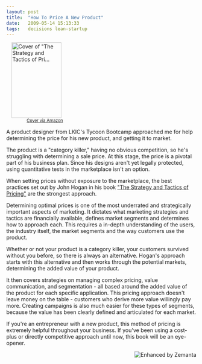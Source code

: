 ```yaml
---
layout: post
title:  "How To Price A New Product"
date:   2009-05-14 15:13:33
tags:   decisions lean-startup
---
```


<div class="zemanta-img" style="margin: 1em; display: block;"><div><dl style="width: 142px;" class="wp-caption alignright"><dt class="wp-caption-dt"><a href="http://www.amazon.com/Strategy-Tactics-Pricing-Growing-Profitably/dp/0131856774%3FSubscriptionId%3D0G81C5DAZ03ZR9WH9X82%26tag%3Dzemanta-20%26linkCode%3Dxm2%26camp%3D2025%26creative%3D165953%26creativeASIN%3D0131856774"><img src="http://ecx.images-amazon.com/images/I/51ZPQBGNVJL._SL200_.jpg" alt="Cover of &quot;The Strategy and Tactics of Pri..." title="Cover of &quot;The Strategy and Tactics of Pri..." height="200" width="132"/></a></dt><dd class="wp-caption-dd zemanta-img-attribution" style="font-size: 0.8em;"><a href="http://www.amazon.com/Strategy-Tactics-Pricing-Growing-Profitably/dp/0131856774%3FSubscriptionId%3D0G81C5DAZ03ZR9WH9X82%26tag%3Dzemanta-20%26linkCode%3Dxm2%26camp%3D2025%26creative%3D165953%26creativeASIN%3D0131856774">Cover via Amazon</a></dd></dl></div></div>A product designer from LKIC's Tycoon Bootcamp approached me for help determining the price for his new product, and getting it to market.

The product is a "category killer," having no obvious competition, so he's struggling with determining a sale price. At this stage, the price is a pivotal part of his business plan. Since his designs aren't yet legally protected, using quantitative tests in the marketplace isn't an option.

When setting prices without exposure to the marketplace, the best practices set out by John Hogan in his book <a href="http://www.amazon.com/Strategy-Tactics-Pricing-Profitable-Decision/dp/013026248X">"The Strategy and Tactics of Pricing"</a> are the strongest approach.

Determining optimal prices is one of the most underrated and strategically important aspects of marketing. It dictates what marketing strategies and tactics are financially available, defines market segments and determines how to approach each. This requires a in-depth understanding of the users, the industry itself, the market segments and the way customers use the product.

Whether or not your product is a category killer, your customers survived without you before, so there is always an alternative. Hogan's approach starts with this alternative and then works through the potential markets, determining the added value of your product.

It then covers strategies on managing complex pricing, value communication, and segmentation - all based around the added value of the product for each specific application. This pricing approach doesn't leave money on the table - customers who derive more value willingly pay more. Creating campaigns is also much easier for these types of segments, because the value has been clearly defined and articulated for each market.

If you're an entrepreneur with a new product, this method of pricing is extremely helpful throughout your business. If you've been using a cost-plus or directly competitive approach until now, this book will be an eye-opener.



<div style="margin-top: 10px; height: 15px;" class="zemanta-pixie"><a class="zemanta-pixie-a" href="http://www.zemanta.com/" title="Enhanced by Zemanta"><img style="border: medium none ; float: right;" class="zemanta-pixie-img" src="http://img.zemanta.com/zemified_e.png?x-id=a4aa1a77-ac86-42f3-bcd1-a6a4873fdb13" alt="Enhanced by Zemanta"/></a><span class="zem-script more-related pretty-attribution"><script type="text/javascript" src="http://static.zemanta.com/readside/loader.js" defer="defer"></script></span></div>
